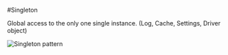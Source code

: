 #Singleton 

Global access to the only one single instance. (Log, Cache, Settings, Driver object)

![Singleton pattern](https://user-images.githubusercontent.com/7755430/63361203-620cab00-c378-11e9-829c-1b22588fdd19.png)
